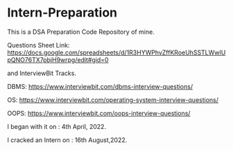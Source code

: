 # Intern-Preparation
This is a DSA Preparation Code Repository of mine. 

Questions Sheet Link: https://docs.google.com/spreadsheets/d/1R3HYWPhvZffKRoeUhSSTLWwIUpQNO76TX7pbjH9wrpg/edit#gid=0

and InterviewBit Tracks.

DBMS: https://www.interviewbit.com/dbms-interview-questions/

OS: https://www.interviewbit.com/operating-system-interview-questions/

OOPS: https://www.interviewbit.com/oops-interview-questions/

I began with it on : 4th April, 2022.

I cracked an Intern on : 16th August,2022.
